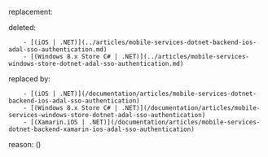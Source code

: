 replacement:

deleted:

		- [(iOS | .NET)](../articles/mobile-services-dotnet-backend-ios-adal-sso-authentication.md)
		- [(Windows 8.x Store C# | .NET)](../articles/mobile-services-windows-store-dotnet-adal-sso-authentication.md)

replaced by:

		- [(iOS | .NET)](/documentation/articles/mobile-services-dotnet-backend-ios-adal-sso-authentication)
		- [(Windows 8.x Store C# | .NET)](/documentation/articles/mobile-services-windows-store-dotnet-adal-sso-authentication)
		- [(Xamarin.iOS | .NET)](/documentation/articles/mobile-services-dotnet-backend-xamarin-ios-adal-sso-authentication)

reason: ()


